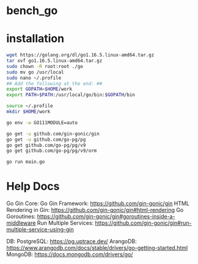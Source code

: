 # bench_go

# installation
```bash
wget https://golang.org/dl/go1.16.5.linux-amd64.tar.gz
tar xvf go1.16.5.linux-amd64.tar.gz 
sudo chown -R root:root ./go
sudo mv go /usr/local
sudo nano ~/.profile
## Add the following at the end: ##
export GOPATH=$HOME/work
export PATH=$PATH:/usr/local/go/bin:$GOPATH/bin

source ~/.profile
mkdir $HOME/work

go env -w GO111MODULE=auto

go get -u github.com/gin-gonic/gin
go get -u github.com/go-pg/pg
go get github.com/go-pg/pg/v9
go get github.com/go-pg/pg/v9/orm

go run main.go
```

# Help Docs
Go Gin Core:
Go Gin Framework: https://github.com/gin-gonic/gin
HTML Rendering in Gin: https://github.com/gin-gonic/gin#html-rendering
Go Goroutines: https://github.com/gin-gonic/gin#goroutines-inside-a-middleware
Run Multiple Services: https://github.com/gin-gonic/gin#run-multiple-service-using-gin

DB:
PostgreSQL: https://pg.uptrace.dev/
ArangoDB: https://www.arangodb.com/docs/stable/drivers/go-getting-started.html
MongoDB: https://docs.mongodb.com/drivers/go/
